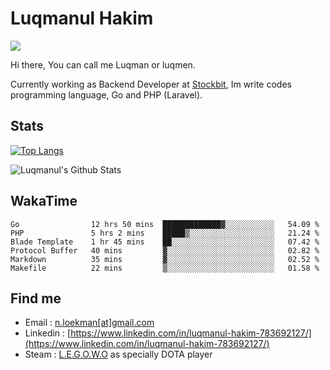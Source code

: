 
# Luqmanul Hakim

![](https://komarev.com/ghpvc/?username=luqman-v1)

Hi there, You can call me Luqman or luqmen.

Currently working as Backend Developer at [Stockbit](https://stockbit.com/), Im write codes programming language, Go and PHP (Laravel).
## Stats

[![Top Langs](https://github-readme-stats.vercel.app/api/top-langs/?username=luqman-v1&layout=compact)](https://github.com/anuraghazra/github-readme-stats)

![Luqmanul's Github Stats](https://github-readme-stats.vercel.app/api?username=luqman-v1&show_icons=true)


## WakaTime 

<!--START_SECTION:waka-->

```text
Go                12 hrs 50 mins  █████████████▓░░░░░░░░░░░   54.09 %
PHP               5 hrs 2 mins    █████▒░░░░░░░░░░░░░░░░░░░   21.24 %
Blade Template    1 hr 45 mins    ██░░░░░░░░░░░░░░░░░░░░░░░   07.42 %
Protocol Buffer   40 mins         ▓░░░░░░░░░░░░░░░░░░░░░░░░   02.82 %
Markdown          35 mins         ▓░░░░░░░░░░░░░░░░░░░░░░░░   02.52 %
Makefile          22 mins         ▒░░░░░░░░░░░░░░░░░░░░░░░░   01.58 %
```

<!--END_SECTION:waka-->


## Find me 

- Email : [n.loekman[at]gmail.com](mailto:n.loekman@gmail.com)
- Linkedin : [https://www.linkedin.com/in/luqmanul-hakim-783692127/](https://www.linkedin.com/in/luqmanul-hakim-783692127/)
- Steam : [L.E.G.O.W.O](https://steamcommunity.com/id/fuukmans) as specially DOTA player


